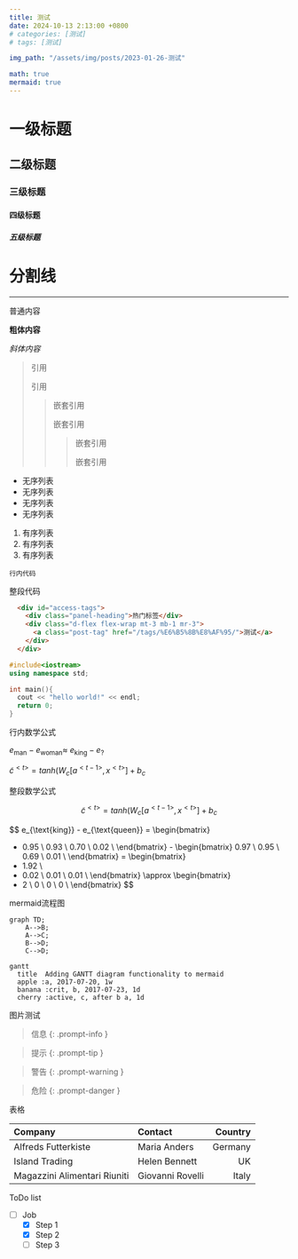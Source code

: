 ```yaml
---
title: 测试
date: 2024-10-13 2:13:00 +0800
# categories: [测试]
# tags: [测试]

img_path: "/assets/img/posts/2023-01-26-测试"

math: true
mermaid: true
---
```


# 一级标题
## 二级标题
### 三级标题
#### 四级标题
##### 五级标题

# 分割线
-------------

普通内容

**粗体内容**

*斜体内容*

> 引用
>
> 引用
>
> > 嵌套引用
> >
> > 嵌套引用
> >
> > > 嵌套引用
> > >
> > > 嵌套引用

- 无序列表
- 无序列表
- 无序列表
- 无序列表

1. 有序列表
2. 有序列表
3. 有序列表

`行内代码`

整段代码
```html
  <div id="access-tags">
    <div class="panel-heading">热门标签</div>
    <div class="d-flex flex-wrap mt-3 mb-1 mr-3">
      <a class="post-tag" href="/tags/%E6%B5%8B%E8%AF%95/">测试</a>
    </div>
  </div>
```

```cpp
#include<iostream>
using namespace std;

int main(){
  cout << "hello world!" << endl;
  return 0;
}
```

行内数学公式

$e_{\text{man}}-e_{\text{woman}}\approx\ e_{\text{king}}- e_{?}$

${\tilde{c}}^{< t >} = tanh(W_{c}\left\lbrack a^{< t - 1>},x^{< t >} \right\rbrack +b_{c}$

整段数学公式

$$
{\tilde{c}}^{< t >} = tanh(W_{c}\left\lbrack a^{< t - 1>},x^{< t >} \right\rbrack +b_{c}
$$

$$
e_{\text{king}} - e_{\text{queen}} = \begin{bmatrix}
 - 0.95 \\
     0.93 \\
       0.70 \\
       0.02 \\
       \end{bmatrix} - \begin{bmatrix}
       0.97 \\
       0.95 \\
       0.69 \\
       0.01 \\
       \end{bmatrix} = \begin{bmatrix}
 - 1.92 \\
 - 0.02 \\
     0.01 \\
       0.01 \\
       \end{bmatrix} \approx \begin{bmatrix}
 - 2 \\
     0 \\
       0 \\
       0 \\
       \end{bmatrix}
$$

mermaid流程图

```mermaid
graph TD;
    A-->B;
    A-->C;
    B-->D;
    C-->D;
```

```mermaid
gantt
  title  Adding GANTT diagram functionality to mermaid
  apple :a, 2017-07-20, 1w
  banana :crit, b, 2017-07-23, 1d
  cherry :active, c, after b a, 1d
```

图片测试

[//]: # (<!--)

[//]: # (![码农meme]&#40;rabbyte.jpg&#41;{: .shadow })

[//]: # (_码农meme_)

[//]: # ()
[//]: # (图片设置大小)

[//]: # ()
[//]: # (![码农meme]&#40;rabbyte.jpg&#41;{: width="100" height="100" }{: .shadow })

[//]: # (_码农meme_)

[//]: # ()
[//]: # (左对齐)

[//]: # ()
[//]: # (![码农meme]&#40;rabbyte.jpg&#41;{: width="972" height="589" .w-75 .normal})

[//]: # (_码农meme_)

[//]: # ()
[//]: # (左浮动)

[//]: # ()
[//]: # (![码农meme]&#40;rabbyte.jpg&#41;{: width="200" height="200" .w-70 .left})

[//]: # (Praesent maximus aliquam sapien. Sed vel neque in dolor pulvinar auctor. Maecenas pharetra, sem sit amet interdum posuere, tellus lacus eleifend magna, ac lobortis felis ipsum id sapien. Proin ornare rutrum metus, ac convallis diam volutpat sit amet. Phasellus volutpat, elit sit amet tincidunt mollis, felis mi scelerisque mauris, ut facilisis leo magna accumsan sapien. In rutrum vehicula nisl eget tempor. Nullam maximus ullamcorper libero non maximus. Integer ultricies velit id convallis varius. Praesent eu nisl eu urna finibus ultrices id nec ex. Mauris ac mattis quam. Fusce aliquam est nec sapien bibendum, vitae malesuada ligula condimentum.)

[//]: # (-->)

> 信息
{: .prompt-info }

> 提示
{: .prompt-tip }

> 警告
{: .prompt-warning }

> 危险
{: .prompt-danger }

表格

| Company                      | Contact          | Country |
|:-----------------------------|:-----------------|--------:|
| Alfreds Futterkiste          | Maria Anders     | Germany |
| Island Trading               | Helen Bennett    | UK      |
| Magazzini Alimentari Riuniti | Giovanni Rovelli | Italy   |


ToDo list

- [ ] Job
  + [x] Step 1
  + [x] Step 2
  + [ ] Step 3
